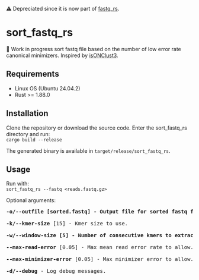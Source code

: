 ⚠️ Depreciated since it is now part of [fastq_rs](https://github.com/OscarAspelin95/fastq_rs).

# sort_fastq_rs
🚧 Work in progress sort fastq file based on the number of low error rate canonical minimizers. Inspired by [isONClust3](https://github.com/aljpetri/isONclust3).

## Requirements
- Linux OS (Ubuntu 24.04.2)
- Rust >= 1.88.0

## Installation
Clone the repository or download the source code. Enter the sort_fastq_rs directory and run:<br>
`cargo build --release`

The generated binary is available in `target/release/sort_fastq_rs`.

## Usage
Run with:<br>
`sort_fastq_rs --fastq <reads.fastq.gz>`

Optional arguments:
<pre>
<b>-o/--outfile [sorted.fastq] - Output file for sorted fastq file.</b>

<b>-k/--kmer-size</b> [15] - Kmer size to use.

<b>-w/--window-size [5] - Number of consecutive kmers to extract minimizer from.</b>

<b>--max-read-error</b> [0.05] - Max mean read error rate to allow.

<b>--max-minimizer-error</b> [0.05] - Max minimizer error to allow.

<b>-d/--debug</b> - Log debug messages.
</pre>
